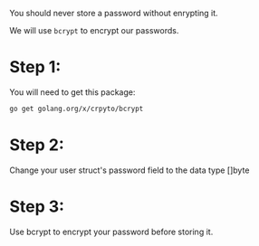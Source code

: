 You should never store a password without enrypting it.

We will use ```bcrypt``` to encrypt our passwords.

# Step 1:
You will need to get this package:

```bash
go get golang.org/x/crpyto/bcrypt
```

# Step 2:

Change your user struct's password field to the data type []byte

# Step 3:

Use bcrypt to encrypt your password before storing it.
